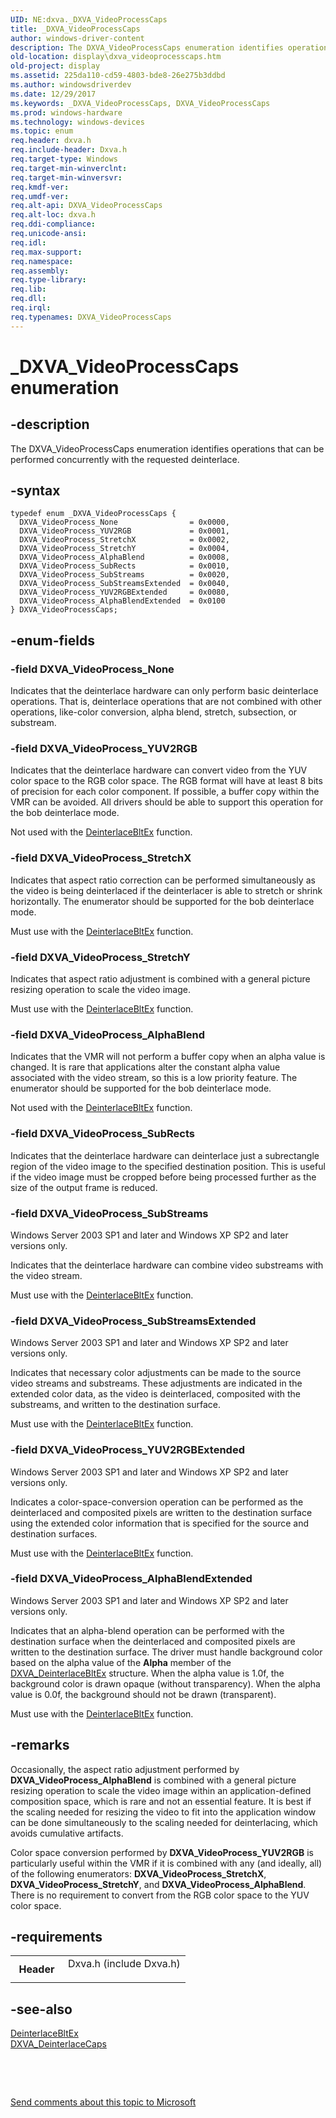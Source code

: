 ```yaml
---
UID: NE:dxva._DXVA_VideoProcessCaps
title: _DXVA_VideoProcessCaps
author: windows-driver-content
description: The DXVA_VideoProcessCaps enumeration identifies operations that can be performed concurrently with the requested deinterlace.
old-location: display\dxva_videoprocesscaps.htm
old-project: display
ms.assetid: 225da110-cd59-4803-bde8-26e275b3ddbd
ms.author: windowsdriverdev
ms.date: 12/29/2017
ms.keywords: _DXVA_VideoProcessCaps, DXVA_VideoProcessCaps
ms.prod: windows-hardware
ms.technology: windows-devices
ms.topic: enum
req.header: dxva.h
req.include-header: Dxva.h
req.target-type: Windows
req.target-min-winverclnt: 
req.target-min-winversvr: 
req.kmdf-ver: 
req.umdf-ver: 
req.alt-api: DXVA_VideoProcessCaps
req.alt-loc: dxva.h
req.ddi-compliance: 
req.unicode-ansi: 
req.idl: 
req.max-support: 
req.namespace: 
req.assembly: 
req.type-library: 
req.lib: 
req.dll: 
req.irql: 
req.typenames: DXVA_VideoProcessCaps
---
```


# _DXVA_VideoProcessCaps enumeration



## -description
The DXVA_VideoProcessCaps enumeration identifies operations that can be performed concurrently with the requested deinterlace. 



## -syntax

````
typedef enum _DXVA_VideoProcessCaps { 
  DXVA_VideoProcess_None                = 0x0000,
  DXVA_VideoProcess_YUV2RGB             = 0x0001,
  DXVA_VideoProcess_StretchX            = 0x0002,
  DXVA_VideoProcess_StretchY            = 0x0004,
  DXVA_VideoProcess_AlphaBlend          = 0x0008,
  DXVA_VideoProcess_SubRects            = 0x0010,
  DXVA_VideoProcess_SubStreams          = 0x0020,
  DXVA_VideoProcess_SubStreamsExtended  = 0x0040,
  DXVA_VideoProcess_YUV2RGBExtended     = 0x0080,
  DXVA_VideoProcess_AlphaBlendExtended  = 0x0100
} DXVA_VideoProcessCaps;
````


## -enum-fields

### -field DXVA_VideoProcess_None

Indicates that the deinterlace hardware can only perform basic deinterlace operations. That is, deinterlace operations that are not combined with other operations, like-color conversion, alpha blend, stretch, subsection, or substream. 


### -field DXVA_VideoProcess_YUV2RGB

Indicates that the deinterlace hardware can convert video from the YUV color space to the RGB color space. The RGB format will have at least 8 bits of precision for each color component. If possible, a buffer copy within the VMR can be avoided. All drivers should be able to support this operation for the bob deinterlace mode. 


Not used with the <a href="https://msdn.microsoft.com/12a0e467-54f8-4cca-8ec0-aa8d04480ab6">DeinterlaceBltEx</a> function.


### -field DXVA_VideoProcess_StretchX

Indicates that aspect ratio correction can be performed simultaneously as the video is being deinterlaced if the deinterlacer is able to stretch or shrink horizontally. The enumerator should be supported for the bob deinterlace mode.

Must use with the <a href="https://msdn.microsoft.com/12a0e467-54f8-4cca-8ec0-aa8d04480ab6">DeinterlaceBltEx</a> function.



### -field DXVA_VideoProcess_StretchY

Indicates that aspect ratio adjustment is combined with a general picture resizing operation to scale the video image.

Must use with the <a href="https://msdn.microsoft.com/12a0e467-54f8-4cca-8ec0-aa8d04480ab6">DeinterlaceBltEx</a> function.



### -field DXVA_VideoProcess_AlphaBlend

Indicates that the VMR will not perform a buffer copy when an alpha value is changed. It is rare that applications alter the constant alpha value associated with the video stream, so this is a low priority feature. The enumerator should be supported for the bob deinterlace mode.


Not used with the <a href="https://msdn.microsoft.com/12a0e467-54f8-4cca-8ec0-aa8d04480ab6">DeinterlaceBltEx</a> function.



### -field DXVA_VideoProcess_SubRects

Indicates that the deinterlace hardware can deinterlace just a subrectangle region of the video image to the specified destination position. This is useful if the video image must be cropped before being processed further as the size of the output frame is reduced. 


### -field DXVA_VideoProcess_SubStreams

Windows Server 2003 SP1 and later and Windows XP SP2 and later versions only.


Indicates that the deinterlace hardware can combine video substreams with the video stream.


Must use with the <a href="https://msdn.microsoft.com/12a0e467-54f8-4cca-8ec0-aa8d04480ab6">DeinterlaceBltEx</a> function.


### -field DXVA_VideoProcess_SubStreamsExtended

Windows Server 2003 SP1 and later and Windows XP SP2 and later versions only.


Indicates that necessary color adjustments can be made to the source video streams and substreams. These adjustments are indicated in the extended color data, as the video is deinterlaced, composited with the substreams, and written to the destination surface.

Must use with the <a href="https://msdn.microsoft.com/12a0e467-54f8-4cca-8ec0-aa8d04480ab6">DeinterlaceBltEx</a> function.


### -field DXVA_VideoProcess_YUV2RGBExtended

Windows Server 2003 SP1 and later and Windows XP SP2 and later versions only.


Indicates a color-space-conversion operation can be performed as the deinterlaced and composited pixels are written to the destination surface using the extended color information that is specified for the source and destination surfaces.


Must use with the <a href="https://msdn.microsoft.com/12a0e467-54f8-4cca-8ec0-aa8d04480ab6">DeinterlaceBltEx</a> function.


### -field DXVA_VideoProcess_AlphaBlendExtended

Windows Server 2003 SP1 and later and Windows XP SP2 and later versions only.


Indicates that an alpha-blend operation can be performed with the destination surface when the deinterlaced and composited pixels are written to the destination surface. The driver must handle background color based on the alpha value of the <b>Alpha</b> member of the <a href="..\dxva\ns-dxva-_dxva_deinterlacebltex.md">DXVA_DeinterlaceBltEx</a> structure. When the alpha value is 1.0f, the background color is drawn opaque (without transparency). When the alpha value is 0.0f, the background should not be drawn (transparent).

Must use with the <a href="https://msdn.microsoft.com/12a0e467-54f8-4cca-8ec0-aa8d04480ab6">DeinterlaceBltEx</a> function.



## -remarks
Occasionally, the aspect ratio adjustment performed by <b>DXVA_VideoProcess_AlphaBlend</b> is combined with a general picture resizing operation to scale the video image within an application-defined composition space, which is rare and not an essential feature. It is best if the scaling needed for resizing the video to fit into the application window can be done simultaneously to the scaling needed for deinterlacing, which avoids cumulative artifacts. 

Color space conversion performed by <b>DXVA_VideoProcess_YUV2RGB</b> is particularly useful within the VMR if it is combined with any (and ideally, all) of the following enumerators: <b>DXVA_VideoProcess_StretchX</b>, <b>DXVA_VideoProcess_StretchY</b>, and <b>DXVA_VideoProcess_AlphaBlend</b>. There is no requirement to convert from the RGB color space to the YUV color space.


## -requirements
<table>
<tr>
<th width="30%">
Header

</th>
<td width="70%">
<dl>
<dt>Dxva.h (include Dxva.h)</dt>
</dl>
</td>
</tr>
</table>

## -see-also
<dl>
<dt>
<a href="https://msdn.microsoft.com/12a0e467-54f8-4cca-8ec0-aa8d04480ab6">DeinterlaceBltEx</a>
</dt>
<dt>
<a href="..\dxva\ns-dxva-_dxva_deinterlacecaps.md">DXVA_DeinterlaceCaps</a>
</dt>
</dl>
 

 

<a href="mailto:wsddocfb@microsoft.com?subject=Documentation%20feedback [display\display]:%20DXVA_VideoProcessCaps enumeration%20 RELEASE:%20(12/29/2017)&amp;body=%0A%0APRIVACY STATEMENT%0A%0AWe use your feedback to improve the documentation. We don't use your email address for any other purpose, and we'll remove your email address from our system after the issue that you're reporting is fixed. While we're working to fix this issue, we might send you an email message to ask for more info. Later, we might also send you an email message to let you know that we've addressed your feedback.%0A%0AFor more info about Microsoft's privacy policy, see http://privacy.microsoft.com/en-us/default.aspx." title="Send comments about this topic to Microsoft">Send comments about this topic to Microsoft</a>

